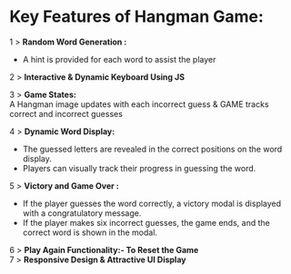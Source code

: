# Key Features of Hangman Game: 

1 > **Random Word Generation :**
- A hint is provided for each word to assist the player  <br>

2 > **Interactive & Dynamic Keyboard Using JS** <br>

3 > **Game States:**   <br>
  A Hangman image updates with each incorrect guess & GAME tracks correct and incorrect guesses <br>

4 > **Dynamic Word Display:** 
   - The guessed letters are revealed in the correct positions on the word display.
   - Players can visually track their progress in guessing the word.

5 > **Victory and Game Over :** 
   - If the player guesses the word correctly, a victory modal is displayed with a congratulatory message. <br>
   - If the player makes six incorrect guesses, the game ends, and the correct word is shown in the modal. <br> 

6 > **Play Again Functionality:-  To Reset the Game** <br> 
7 > **Responsive Design & Attractive UI Display**
